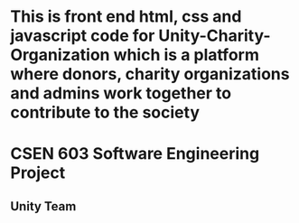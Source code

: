 # This is front end html, css and javascript code for Unity-Charity-Organization which is a platform where donors, charity organizations and admins work together to contribute to the society


# CSEN 603 Software Engineering Project
## Unity Team


